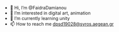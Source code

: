 - 👋 Hi, I’m @FaidraDamianou
- 👀 I’m interested in digital art, animation
- 🌱 I’m currently learning unity
- 📫 How to reach me dpsd19028@syros.aegean.gr

